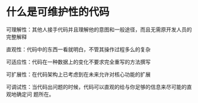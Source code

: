 # 什么是可维护性的代码


可理解性：其他人接手代码并且理解他的意图和一般途径，而且无需原开发人员的完整解释

直观性：代码中的东西一看就明白，不管其操作过程多么的复杂

可适应性：代码在一种数据上的变化不要求完全重写的方法撰写

可扩展性：在代码架构上已考虑到在未来允许对核心功能的扩展

可调试性：当代码出问题的时候，代码可以直观的给与你足够的信息来尽可能的直观地确定问
题所在。

